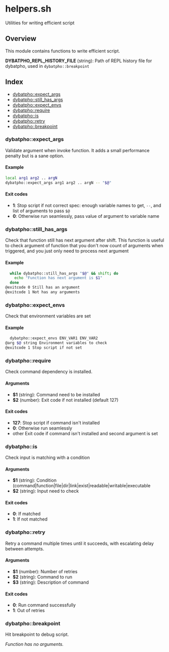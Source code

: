 # helpers.sh

Utilities for writing efficient script

## Overview

This module contains functions to write efficient script.

**DYBATPHO_REPL_HISTORY_FILE** (string): Path of REPL history file for dybatpho, used in `dybatpho::breakpoint`

## Index

* [dybatpho::expect_args](#dybatphoexpectargs)
* [dybatpho::still_has_args](#dybatphostillhasargs)
* [dybatpho::expect_envs](#dybatphoexpectenvs)
* [dybatpho::require](#dybatphorequire)
* [dybatpho::is](#dybatphois)
* [dybatpho::retry](#dybatphoretry)
* [dybatpho::breakpoint](#dybatphobreakpoint)

### dybatpho::expect_args

Validate argument when invoke function. It adds a small performance penalty but is a sane option.

#### Example

```bash
local arg1 arg2 .. argN
dybatpho::expect_args arg1 arg2 .. argN -- "$@"
```

#### Exit codes

* **1**: Stop script if not correct spec: enough variable names to get, `--`, and list of arguments to pass `$@`
* **0**: Otherwise run seamlessly, pass value of argument to variable name

### dybatpho::still_has_args

Check that function still has next argument after shift.
This function is useful to check argument of function that you don't now
count of arguments when triggered, and you just only need to process next
argument

#### Example

```bash
  while dybatpho::still_has_args "$@" && shift; do
    echo "Function has next argument is $1"
  done
@exitcode 0 Still has an argument
@exitcode 1 Not has any arguments
```

### dybatpho::expect_envs

Check that environment variables are set

#### Example

```bash
  dybatpho::expect_envs ENV_VAR1 ENV_VAR2
@arg $@ string Environment variables to check
@exitcode 1 Stop script if not set
```

### dybatpho::require

Check command dependency is installed.

#### Arguments

* **$1** (string): Command need to be installed
* **$2** (number): Exit code if not installed (default 127)

#### Exit codes

* **127**: Stop script if command isn't installed
* **0**: Otherwise run seamlessly
* other Exit code if command isn't installed and second argument is set

### dybatpho::is

Check input is matching with a condition

#### Arguments

* **$1** (string): Condition (command|function|file|dir|link|exist|readable|writable|executable
* **$2** (string): Input need to check

#### Exit codes

* **0**: If matched
* **1**: If not matched

### dybatpho::retry

Retry a command multiple times until it succeeds,
with escalating delay between attempts.

#### Arguments

* **$1** (number): Number of retries
* **$2** (string): Command to run
* **$3** (string): Description of command

#### Exit codes

* **0**: Run command successfully
* **1**: Out of retries

### dybatpho::breakpoint

Hit breakpoint to debug script.

_Function has no arguments._

